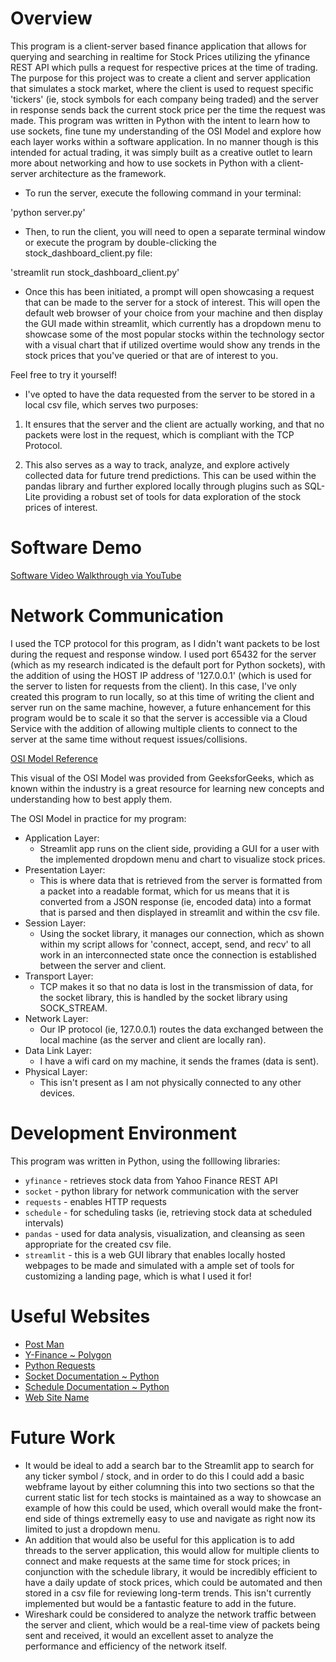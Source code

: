 # Overview

This program is a client-server based finance application that allows for querying and searching in realtime for Stock Prices utilizing the yfinance REST API which pulls a request for respective prices at the time of trading. The purpose for this project was to create a client and server application that simulates a stock market, where the client is used to request specific 'tickers' (ie, stock symbols for each company being traded) and the server in response sends back the current stock price per the time the request was made. This program was written in Python with the intent to learn how to use sockets, fine tune my understanding of the OSI Model and explore how each layer works within a software application. In no manner though is this intended for actual trading, it was simply built as a creative outlet to learn more about networking and how to use sockets in Python with a client-server architecture as the framework.

* To run the server, execute the following command in your terminal:

'python server.py'

* Then, to run the client, you will need to open a separate terminal window or execute the program by double-clicking the stock_dashboard_client.py file:

'streamlit run stock_dashboard_client.py'

* Once this has been initiated, a prompt will open showcasing a request that can be made to the server for a stock of interest. This will open the default web browser of your choice from your machine and then display the GUI made within streamlit, which currently has a dropdown menu to showcase some of the most popular stocks within the technology sector with a visual chart that if utilized overtime would show any trends in the stock prices that you've queried or that are of interest to you.

Feel free to try it yourself!


* I've opted to have the data requested from the server to be stored in a local csv file, which serves two purposes:

1) It ensures that the server and the client are actually working, and that no packets were lost in the request, which is compliant with the TCP Protocol.
   
2) This also serves as a way to track, analyze, and explore actively collected data for future trend predictions. This can be used within the pandas library and further explored locally through plugins such as SQL-Lite providing a robust set of tools for data exploration of the stock prices of interest.
   

# Software Demo

[Software Video Walkthrough via YouTube](https://youtu.be/P8Hsn10sZzE)

# Network Communication

I used the TCP protocol for this program, as I didn't want packets to be lost during the request and response window. I used port 65432 for the server (which as my research indicated is the default port for Python sockets), with the addition of using the HOST IP address of '127.0.0.1' (which is used for the server to listen for requests from the client). In this case, I've only created this program to run locally, so at this time of writing the client and server run on the same machine, however, a future enhancement for this program would be to scale it so that the server is accessible via a Cloud Service with the addition of allowing multiple clients to connect to the server at the same time without request issues/collisions.

[OSI Model Reference](https://media.geeksforgeeks.org/wp-content/uploads/20250117112545142665/OSI-Model-.webp)

This visual of the OSI Model was provided from GeeksforGeeks, which as known within the industry is a great resource for learning new concepts and understanding how to best apply them. 

The OSI Model in practice for my program:

* Application Layer:
    * Streamlit app runs on the client side, providing a GUI for a user with the implemented dropdown menu and chart to visualize stock prices.
* Presentation Layer:
    * This is where data that is retrieved from the server is formatted from a packet into a readable format, which for us means that it is converted from a JSON response (ie, encoded data) into a format that is parsed and then displayed in streamlit and within the csv file.
* Session Layer:
    * Using the socket library, it manages our connection, which as shown within my script allows for 'connect, accept, send, and recv' to all work in an interconnected state once the connection is established between the server and client.
* Transport Layer:
    * TCP makes it so that no data is lost in the transmission of data, for the socket library, this is handled by the socket library using SOCK_STREAM.
* Network Layer:
    * Our IP protocol (ie, 127.0.0.1) routes the data exchanged between the local machine (as the server and client are locally ran).
* Data Link Layer:
    * I have a wifi card on my machine, it sends the frames (data is sent).
* Physical Layer:
    * This isn't present as I am not physically connected to any other devices.


# Development Environment

This program was written in Python, using the folllowing libraries:

* `yfinance` - retrieves stock data from Yahoo Finance REST API
* `socket` - python library for network communication with the server
* `requests` - enables HTTP requests
* `schedule` - for scheduling tasks (ie, retrieving stock data at scheduled intervals)
* `pandas` - used for data analysis, visualization, and cleansing as seen appropriate for the created csv file.
* `streamlit` - this is a web GUI library that enables locally hosted webpages to be made and simulated with a ample set of tools for customizing a landing page, which is what I used it for!

# Useful Websites

* [Post Man](https://www.postman.com/explore)
* [Y-Finance ~ Polygon](https://shorturl.at/M2Oq2)
* [Python Requests](https://docs.python-requests.org/en/latest/)
* [Socket Documentation ~ Python](https://docs.python.org/3/library/socket.html)
* [Schedule Documentation ~ Python](https://schedule.readthedocs.io/en/stable/)
* [Web Site Name](http://url.link.goes.here)
  

# Future Work

* It would be ideal to add a search bar to the Streamlit app to search for any ticker symbol / stock, and in order to do this I could add a basic webframe layout by either columning this into two sections so that the current static list for tech stocks is maintained as a way to showcase an example of how this could be used, which overall would make the front-end side of things extremelly easy to use and navigate as right now its limited to just a dropdown menu.
* An addition that would also be useful for this application is to add threads to the server application, this would allow for multiple clients to connect and make requests at the same time for stock prices; in conjunction with the schedule library, it would be incredibly efficient to have a daily update of stock prices, which could be automated and then stored in a csv file for reviewing long-term trends. This isn't currently implemented but would be a fantastic feature to add in the future.
* Wireshark could be considered to analyze the network traffic between the server and client, which would be a real-time view of packets being sent and received, it would an excellent asset to analyze the performance and efficiency of the network itself.
